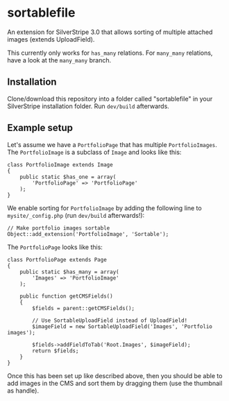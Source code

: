 sortablefile
============

An extension for SilverStripe 3.0 that allows sorting of multiple attached images (extends UploadField).

This currently only works for `has_many` relations. For `many_many` relations, have a look at the `many_many` branch.


Installation
------------

Clone/download this repository into a folder called "sortablefile" in your SilverStripe installation folder. Run `dev/build` afterwards.

Example setup
-------------

Let's assume we have a `PortfolioPage` that has multiple `PortfolioImages`. The `PortfolioImage` is a subclass of `Image` and looks like this:

    class PortfolioImage extends Image
    {
        public static $has_one = array(
            'PortfolioPage' => 'PortfolioPage'
        );
    }


We enable sorting for `PortfolioImage` by adding the following line to `mysite/_config.php` (run `dev/build` afterwards!):

    // Make portfolio images sortable
    Object::add_extension('PortfolioImage', 'Sortable');

The `PortfolioPage` looks like this:

    class PortfolioPage extends Page
    {   
        public static $has_many = array(
            'Images' => 'PortfolioImage'
        );
    
        public function getCMSFields()
        {
            $fields = parent::getCMSFields();
        
            // Use SortableUploadField instead of UploadField!
            $imageField = new SortableUploadField('Images', 'Portfolio images');
        
            $fields->addFieldToTab('Root.Images', $imageField);
            return $fields;
        }
    }

Once this has been set up like described above, then you should be able to add images in the CMS and sort them by dragging them (use the thumbnail as handle).
